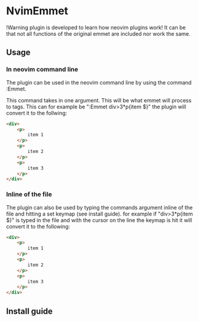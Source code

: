 # NvimEmmet
!Warning plugin is developed to learn how neovim plugins work!
It can be that not all functions of the original emmet are included nor work the same.

## Usage

### In neovim command line
The plugin can be used in the neovim command line by using the command :Emmet.

This command takes in one argument. This will be what emmet will process to tags.
This can for example be ":Emmet div>3*p{item $}" the plugin will convert it to the follwing:
```html
<div>
	<p>
		item 1
	</p>
	<p>
		item 2
	</p>
	<p>
		item 3
	</p>
</div>
```
### Inline of the file
The plugin can also be used by typing the commands argument inline of the file and hitting a set keymap (see install guide).
for example if "div>3*p{item $}" is typed in the file and with the cursor on the line the keymap is hit it will convert it to the following:
```html
<div>
	<p>
		item 1
	</p>
	<p>
		item 2
	</p>
	<p>
		item 3
	</p>
</div>
```

## Install guide
